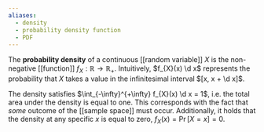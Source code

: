 ```yaml
---
aliases:
  - density
  - probability density function
  - PDF
---
```


The **probability density** of a continuous [[random variable]] $X$ is the non-negative [[function]] $f_{X} : \mathbb{R} \to \mathbb{R}_{+}$. Intuitively, $f_{X}(x) \d x$ represents the probability that $X$ takes a value in the infinitesimal interval $[x, x + \d x]$.

The density satisfies $\int_{-\infty}^{+\infty} f_{X}(x) \d x = 1$, i.e. the total area under the density is equal to one. This corresponds with the fact that *some* outcome of the [[sample space]] must occur. Additionally, it holds that the density at any specific $x$ is equal to zero, $f_{X}(x) = \Pr[X = x] = 0$.
